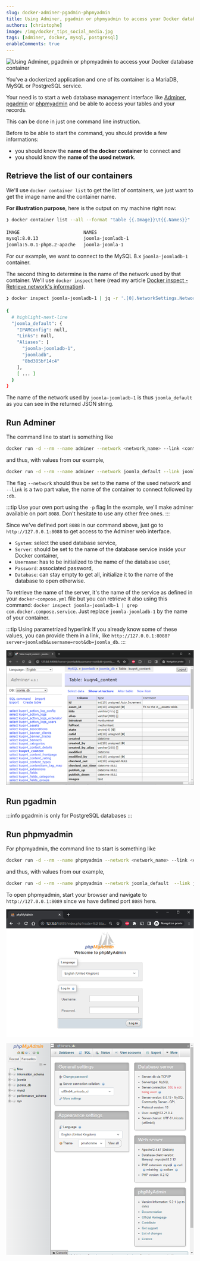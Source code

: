 ```yaml
---
slug: docker-adminer-pgadmin-phpmyadmin
title: Using Adminer, pgadmin or phpmyadmin to access your Docker database container
authors: [christophe]
image: /img/docker_tips_social_media.jpg
tags: [adminer, docker, mysql, postgresql]
enableComments: true
---
```

![Using Adminer, pgadmin or phpmyadmin to access your Docker database container](/img/docker_tips_header.jpg)

You've a dockerized application and one of its container is a MariaDB, MySQL or PostgreSQL service.

Your need is to start a web database management interface like [Adminer](https://hub.docker.com/_/adminer/), [pgadmin](https://hub.docker.com/r/dpage/pgadmin4/) or [phpmyadmin](https://hub.docker.com/_/phpmyadmin) and be able to access your tables and your records.

This can be done in just one command line instruction.

<!-- truncate -->

Before to be able to start the command, you should provide a few informations:

* you should know the **name of the docker container** to connect and
* you should know the **name of the used network**.

## Retrieve the list of our containers

We'll use `docker container list` to get the list of containers, we just want to get the image name and the container name.

**For illustration purpose**, here is the output on my machine right now:

```bash
❯ docker container list --all --format "table {{.Image}}\t{{.Names}}"

IMAGE                        NAMES
mysql:8.0.13                 joomla-joomladb-1
joomla:5.0.1-php8.2-apache   joomla-joomla-1
```

For our example, we want to connect to the MySQL 8.x `joomla-joomladb-1` container.

The second thing to determine is the name of the network used by that container. We'll use `docker inspect` here (read my article [Docker inspect - Retrieve network's information](/blog/docker-inspect)).

```bash
❯ docker inspect joomla-joomladb-1 | jq -r '.[0].NetworkSettings.Networks'

{
  # highlight-next-line
  "joomla_default": {
    "IPAMConfig": null,
    "Links": null,
    "Aliases": [
      "joomla-joomladb-1",
      "joomladb",
      "8bd385bf14c4"
    ],
    [ ... ]
  }
}
```

The name of the network used by `joomla-joomladb-1` is thus `joomla_default` as you can see in the returned JSON string.

## Run Adminer

The command line to start is something like

```bash
docker run -d --rm --name adminer --network <network_name> --link <container-name>:db -p 8088:8080 adminer
```

and thus, with values from our example,

```bash
docker run -d --rm --name adminer --network joomla_default --link joomla-joomladb-1:db -p 8088:8080 adminer
```

The flag `--network` should thus be set to the name of the used network and `--link` is a two part value, the name of the container to connect followed by `:db`.

:::tip Use your own port using the `-p` flag
In the example, we'll make adminer available on port `8088`. Don't hesitate to use any other free ones.
:::

Since we've defined port `8088` in our command above, just go to `http://127.0.0.1:8088` to get access to the Adminer web interface.

* `System`: select the used database service,
* `Server`: should be set to the name of the database service inside your Docker container,
* `Username`: has to be initialized to the name of the database user,
* `Password`: associated password,
* `Database`: can stay empty to get all, initialize it to the name of the database to open otherwise.

To retrieve the name of the server, it's the name of the service as defined in your `docker-compose.yml` file but you can retrieve it also using this command: `docker inspect joomla-joomladb-1 | grep com.docker.compose.service`. Just replace `joomla-joomladb-1` by the name of your container.

:::tip Using parametrized hyperlink
If you already know some of these values, you can provide them in a link, like `http://127.0.0.1:8088?server=joomladb&username=root&db=joomla_db`.
:::

![adminer](./images/adminer.png)

## Run pgadmin

:::info pgadmin is only for PostgreSQL databases
:::

## Run phpmyadmin

For phpmyadmin, the command line to start is something like

```bash
docker run -d --rm --name phpmyadmin --network <network_name> --link <container-name>:db -p 8089:80 phpmyadmin
```

and thus, with values from our example,

```bash
docker run -d --rm --name phpmyadmin --network joomla_default  --link joomla-joomladb-1:db -p 8089:80 phpmyadmin
```

To open phpmyadmin, start your browser and navigate to `http://127.0.0.1:8089` since we have defined port `8089` here.

![phpmyadmin](./images/phpmyadmin.png)

![List of databases](./images/phpmyadmin_databases.png)
